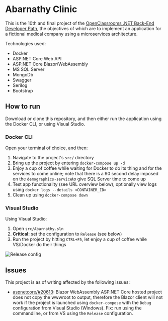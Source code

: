 # Abarnathy Clinic
This is the 10th and final project of the [OpenClassrooms .NET Back-End Developer Path](https://openclassrooms.com/en/paths/156-back-end-developer-net), the objectives of which are to implement an application for a fictional medical company using a microservices architecture. 

Technologies used:
- Docker
- ASP.NET Core Web API
- ASP.NET Core Blazor/WebAssembly
- MS SQL Server
- MongoDb
- Swagger
- Serilog
- Bootstrap

## How to run
Download or clone this repository, and then either run the application using the Docker CLI, or using Visual Studio.

### Docker CLI
Open your terminal of choice, and then:
1. Navigate to the project's ``src/`` directory
2. Bring up the project by entering ``docker-compose up -d``
3. Enjoy a cup of coffee while waiting for Docker to do its thing and for the services to come online; note that there is a 90 second delay imposed on the ``demographics-service``to give SQL Server time to come up
4. Test app functionality (see URL overview below), optionally view logs using ``docker logs --details <CONTAINER_ID>``
5. Clean up using ``docker-compose down`` 

### Visual Studio
Using Visual Studio:
1. Open ``src/Abarnathy.sln``
2. **Critical:** set the configuration to ``Release`` (see below)
3. Run the project by hitting ``CTRL+F5``, let enjoy a cup of coffee while VS/Docker do their things

![Release config](https://i.imgur.com/YH2SIlI.png)




## Issues

This project is as of writing affected by the following issues:
- [aspnetcore/#20613](github.com/dotnet/aspnetcore/issues/20613): Blazor WebAssembly ASP.NET Core hosted project does not copy the wwwroot to output, therefore the Blazor client will not work if the project is launched using `docker-compose` with the `Debug` configuration from Visual Studio (Windows). Fix: run using the commandline, or from VS using the `Release` configuration.
